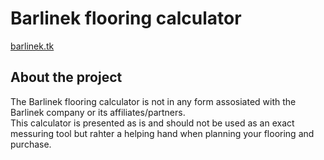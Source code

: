 # Barlinek flooring calculator
[barlinek.tk](https://barlinek.tk/)

## About the project
The Barlinek flooring calculator is not in any form assosiated with the Barlinek company or its affiliates/partners.<br />
This calculator is presented as is and should not be used as an exact messuring tool but rahter a helping hand when planning your flooring and purchase.
